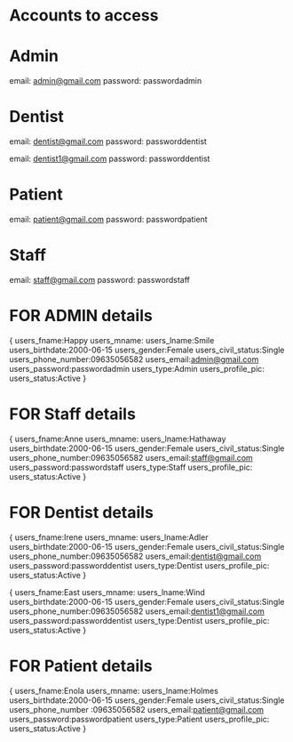 # Accounts to access
# Admin
email: admin@gmail.com
password: passwordadmin
# Dentist
email: dentist@gmail.com
password: passworddentist

email: dentist1@gmail.com
password: passworddentist

# Patient
email: patient@gmail.com
password: passwordpatient
# Staff
email: staff@gmail.com
password: passwordstaff

# FOR ADMIN details
{
    <!-- users_id: -->
    users_fname:Happy
	users_mname:
	users_lname:Smile
	users_birthdate:2000-06-15
	users_gender:Female
	users_civil_status:Single
	users_phone_number:09635056582
	users_email:admin@gmail.com
	users_password:passwordadmin
	users_type:Admin
	users_profile_pic:
	users_status:Active
}
# FOR Staff details
{
    <!-- users_id: -->
    users_fname:Anne
	users_mname:
	users_lname:Hathaway
	users_birthdate:2000-06-15
	users_gender:Female
	users_civil_status:Single
	users_phone_number:09635056582
	users_email:staff@gmail.com
	users_password:passwordstaff
	users_type:Staff
	users_profile_pic:
	users_status:Active
}
# FOR Dentist details
{
    <!-- users_id: -->
    users_fname:Irene
	users_mname:
	users_lname:Adler
	users_birthdate:2000-06-15
	users_gender:Female
	users_civil_status:Single
	users_phone_number:09635056582
	users_email:dentist@gmail.com
	users_password:passworddentist
	users_type:Dentist
	users_profile_pic:
	users_status:Active
}

{
    <!-- users_id: -->
    users_fname:East
	users_mname:
	users_lname:Wind
	users_birthdate:2000-06-15
	users_gender:Female
	users_civil_status:Single
	users_phone_number:09635056582
	users_email:dentist1@gmail.com
	users_password:passworddentist
	users_type:Dentist
	users_profile_pic:
	users_status:Active
}
# FOR Patient details
{
    <!-- users_id: -->
    users_fname:Enola
	users_mname: 
	users_lname:Holmes
	users_birthdate:2000-06-15
	users_gender:Female
	users_civil_status:Single
	users_phone_number :09635056582
	users_email:patient@gmail.com
	users_password:passwordpatient
	users_type:Patient
	users_profile_pic:
	users_status:Active
}



